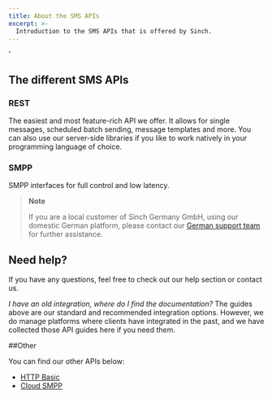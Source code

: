 ```yaml
---
title: About the SMS APIs
excerpt: >-
  Introduction to the SMS APIs that is offered by Sinch. 
---
```

'
## The different SMS APIs

### REST
The easiest and most feature-rich API we offer. It allows for single messages, scheduled batch sending, message templates and more. You can also use our server-side libraries if you like to work natively in your programming language of choice.

### SMPP
SMPP interfaces for full control and low latency.

> **Note**
>
> If you are a local customer of Sinch Germany GmbH, using our domestic German platform, please contact our [German support team](mailto:support-de@sinch.com) for further assistance.

## Need help?
If you have any questions, feel free to check out our help section or contact us.

_I have an old integration, where do I find the documentation?_
The guides above are our standard and recommended integration options. However, we do manage platforms where clients have integrated in the past, and we have collected those API guides here if you need them.

##Other

You can find our other APIs below:

- [HTTP Basic](doc:sms-other-http-basic)
- [Cloud SMPP](doc:sms-other-cloud-smpp)
